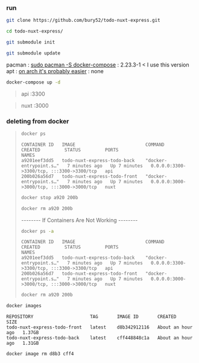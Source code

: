 ### run 

```bash
git clone https://github.com/bury52/todo-nuxt-express.git
```
```bash
cd todo-nuxt-express/
```
```bash
git submodule init
```
```bash
git submodule update
```
pacman : [sudo pacman -S docker-compose](https://archlinux.org/packages/extra/x86_64/docker-compose/) : 2.23.3-1 < I use this version
<br/>
apt : [on arch it's probably easier](https://www.digitalocean.com/community/tutorials/how-to-install-and-use-docker-compose-on-ubuntu-20-04) : none 
```bash
docker-compose up -d
```

>api :3300

>nuxt :3000

### deleting from docker
 
> ```bash
> docker ps
> ```
> ```text
> CONTAINER ID   IMAGE                          COMMAND                  CREATED         STATUS         PORTS                                       NAMES
> a9201eef3dd5   todo-nuxt-express-todo-back    "docker-entrypoint.s…"   7 minutes ago   Up 7 minutes   0.0.0.0:3300->3300/tcp, :::3300->3300/tcp   api
> 200b026a56d7   todo-nuxt-express-todo-front   "docker-entrypoint.s…"   7 minutes ago   Up 7 minutes   0.0.0.0:3000->3000/tcp, :::3000->3000/tcp   nuxt
> ```
> ```bash
> docker stop a920 200b
> ```
> ```bash
> docker rm a920 200b
> ```
> -------- If Containers Are Not Working -------- 
> ```bash
> docker ps -a
> ```
> ```text
> CONTAINER ID   IMAGE                          COMMAND                  CREATED         STATUS         PORTS                                       NAMES
> a9201eef3dd5   todo-nuxt-express-todo-back    "docker-entrypoint.s…"   7 minutes ago   Up 7 minutes   0.0.0.0:3300->3300/tcp, :::3300->3300/tcp   api
> 200b026a56d7   todo-nuxt-express-todo-front   "docker-entrypoint.s…"   7 minutes ago   Up 7 minutes   0.0.0.0:3000->3000/tcp, :::3000->3000/tcp   nuxt
> ```
> ```bash
> docker rm a920 200b
> ```
```bash
docker images
```
```text
REPOSITORY                     TAG       IMAGE ID       CREATED             SIZE
todo-nuxt-express-todo-front   latest    d8b342912116   About an hour ago   1.37GB
todo-nuxt-express-todo-back    latest    cff448848c1a   About an hour ago   1.31GB
```
```bash
docker image rm d8b3 cff4
```
